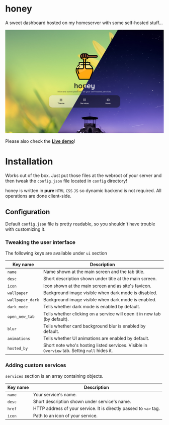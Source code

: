 # honey

A sweet dashboard hosted on my homeserver with some self-hosted stuff...

<img src="screenshot.jpg" style="width: 720px">

Please also check the **[Live demo](https://dani3l0.github.io/honey)**!


# Installation
Works out of the box. Just put those files at the webroot of your server and then tweak the `config.json` file located in `config` directory!

honey is written in **pure** `HTML` `CSS` `JS` so dynamic backend is not required. All operations are done client-side.


## Configuration

Default `config.json` file is pretty readable, so you shouldn't have trouble with customizing it.

### Tweaking the user interface

The following keys are available under `ui` section

| Key name           | Description                                                                   |
|--------------------|-------------------------------------------------------------------------------|
| `name`             | Name shown at the main screen and the tab title.                              |
| `desc`             | Short description shown under title at the main screen.                       |
| `icon`             | Icon shown at the main screen and as site's favicon.                          |
| `wallpaper`        | Background image visible when dark mode is disabled.                          |
| `wallpaper_dark`   | Background image visible when dark mode is enabled.                           |
| `dark_mode`        | Tells whether dark mode is enabled by default.                                |
| `open_new_tab`     | Tells whether clicking on a service will open it in new tab (by default).     |
| `blur`             | Tells whether card background blur is enabled by default.                     |
| `animations`       | Tells whether UI animations are enabled by default.                           |
| `hosted_by`        | Short note who's hosting listed services. Visible in `Overview` tab. Settng `null` hides it. |


### Adding custom services

`services` section is an array containing objects.

| Key name           | Description                                                                   |
|--------------------|-------------------------------------------------------------------------------|
| `name`             | Your service's name.                                                          |
| `desc`             | Short description shown under service's name.                                 |
| `href`             | HTTP address of your service. It is directly passed to `<a>` tag.             |
| `icon`             | Path to an icon of your service.                                              |
